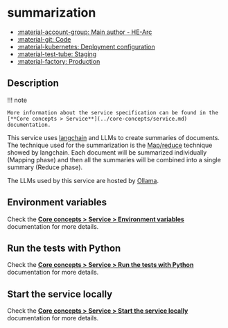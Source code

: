 # summarization

- [:material-account-group: Main author - HE-Arc](https://www.hes-so.ch/swiss-ai-center/equipe)
- [:material-git: Code](https://github.com/swiss-ai-center/summarization-service)
- [:material-kubernetes: Deployment configuration](https://github.com/swiss-ai-center/summarization-service/tree/main/kubernetes)
- [:material-test-tube: Staging](https://summarization-swiss-ai-center.kube.isc.heia-fr.ch/docs)
- [:material-factory: Production](https://summarization-service.swiss-ai-center.ch)

## Description

!!! note

    More information about the service specification can be found in the
    [**Core concepts > Service**](../core-concepts/service.md) documentation.

This service uses
[langchain](https://python.langchain.com/docs/get_started/introduction) and LLMs
to create summaries of documents. The technique used for the summarization is
the
[Map/reduce](https://python.langchain.com/v0.2/docs/tutorials/summarization/#map-reduce)
technique showed by langchain. Each document will be summarized individually
(Mapping phase) and then all the summaries will be combined into a single
summary (Reduce phase).

The LLMs used by this service are hosted by [Ollama](https://ollama.ai/).

## Environment variables

Check the
[**Core concepts > Service > Environment variables**](../core-concepts/service.md#environment-variables)
documentation for more details.

## Run the tests with Python

Check the
[**Core concepts > Service > Run the tests with Python**](../core-concepts/service.md#run-the-tests-with-python)
documentation for more details.

## Start the service locally

Check the
[**Core concepts > Service > Start the service locally**](../core-concepts/service.md#start-the-service-locally)
documentation for more details.
